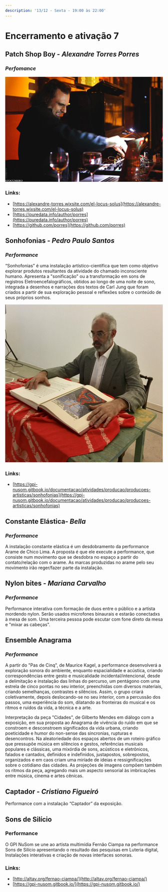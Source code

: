 ```yaml
---
description: '13/12 - Sexta - 19:00 às 22:00'
---
```


# Encerramento e ativação 7

## **Patch Shop Boy**​ - _Alexandre Torres Porres_

### _Perfomance_

![](../../../../.gitbook/assets/porres_performance.jpg)

### Links:

* [https://alexandre-torres.wixsite.com/el-locus-solus](https://alexandre-torres.wixsite.com/el-locus-solus)
* [https://puredata.info/author/porres](https://puredata.info/author/porres)
* [https://github.com/porres](https://github.com/porres)

## **Sonhofonias**​ - _Pedro Paulo Santos_

### _Performance_

“Sonhofonias” é uma instalação artístico-científica que tem como objetivo explorar produtos resultantes da atividade do chamado inconsciente humano. Apresenta a "sonificação" ou a transformação em sons de registros Eletroencefalográficos, obtidos ao longo de uma noite de sono, integrada a desenhos e narrações dos textos de Carl Jung que foram criados a partir de sua exploração pessoal e reflexões sobre o conteúdo de seus próprios sonhos. 

![](../../../../.gitbook/assets/img_4068.jpg)

### Links:

* [https://gpi-nusom.gitbook.io/documentacao/atividades/producao/producoes-artisticas/sonhofonias](https://gpi-nusom.gitbook.io/documentacao/atividades/producao/producoes-artisticas/sonhofonias)

## **Constante Elástica**​ - _Bella_

### _Performance_

A instalação constante elástica é um desdobramento da performance Arame de Chico Lima. A proposta é que ele execute a performance, que consiste num movimento que se desdobra no espaço a partir do contato/relação com o arame. As marcas produzidas no arame pelo seu movimento irão reger/fazer parte da instalação.

## **Nylon bites**​ - _Mariana Carvalho_

### _Performance_

Performance interativa com formação de duos entre o público e a artista mordendo nylon. Serão usados microfones binaurais e estarão conectadxs à mesa de som. Uma terceira pessoa pode escutar com fone direto da mesa e "mixar as cabeças".

## **Ensemble Anagrama**

### _Performance_

A partir do "Pas de Cinq", de Maurice Kagel, a performance desenvolverá a exploração sonora do ambiente, enquanto espacialidade e acústica, criando correspondências entre gesto e musicalidade incidental/intencional, desde a delimitação e instalação das linhas do percurso, um pentágono com uma estrela de cinco pontas no seu interior, preenchidas com diversos materiais, criando semelhanças, contrastes e silêncios. Assim, o grupo criará coletivamente, depois deslocando-se no seu interior, com a percussão dos passos, uma experiência do som, dilatando as fronteiras do musical e os ritmos e ruídos da vida, a técnica e a arte.

Interpretação da peça "Cidades", de Gilberto Mendes em diálogo com a exposição, em sua proposta ao Anagrama de vivência do ruído em que se constroem e desconstroem significados da vida urbana, criando poeticidade e humor do non-sense das sincronias, rupturas e desencontros. Na aleatoriedade dos espaços abertos de um roteiro gráfico que pressupõe música em silêncios e gestos, referências musicais populares e clássicas, uma mixórdia de sons, acústicos e eletrônicos, falados e cantados, definidos e indefinidos, justapostos, sobrepostos, organizados e em caos criam uma miríade de ideias e ressignificações sobre o cotidiano das cidades. As projeções de imagens compõem também os ritmos da peça, agregando mais um aspecto sensorial às imbricações entre música, cinema e artes cênicas.

## **Captador** ​- _Cristiano Figueiró_

Performance com a instalação “Captador” da exposição. 

## Sons de Silício

### Performance

O GPI NuSom se une ao artista multimídia Fernão Ciampa na performance Sons de Silício apresentando o resultado das pesquisas em Luteria digital, Instalações interativas e criação de novas interfaces sonoras.

### Links:

* [http://altav.org/fernao-ciampa/](http://altav.org/fernao-ciampa/)
* [https://gpi-nusom.gitbook.io/](https://gpi-nusom.gitbook.io/)

